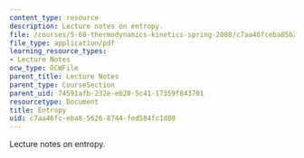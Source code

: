 ```yaml
---
content_type: resource
description: Lecture notes on entropy.
file: /courses/5-60-thermodynamics-kinetics-spring-2008/c7aa46fceba856268744fed584fc1d80_lec_9.pdf
file_type: application/pdf
learning_resource_types:
- Lecture Notes
ocw_type: OCWFile
parent_title: Lecture Notes
parent_type: CourseSection
parent_uid: 74591afb-232e-eb20-5c41-17359f843701
resourcetype: Document
title: Entropy
uid: c7aa46fc-eba8-5626-8744-fed584fc1d80
---
```

Lecture notes on entropy.

